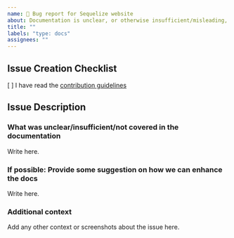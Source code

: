 ```yaml
---
name: 🐛 Bug report for Sequelize website
about: Documentation is unclear, or otherwise insufficient/misleading, examples isn't working as expected
title: ""
labels: "type: docs"
assignees: ""
---
```


<!--
If you don't follow the issue template, your issue may be closed.
Please note this is an issue tracker, not a support forum.
For general questions, please use StackOverflow.
-->

## Issue Creation Checklist

[ ] I have read the [contribution guidelines](https://github.com/sequelize/sequelize/blob/main/CONTRIBUTING.md)

## Issue Description

### What was unclear/insufficient/not covered in the documentation

Write here.

### If possible: Provide some suggestion on how we can enhance the docs

Write here.

### Additional context

Add any other context or screenshots about the issue here.
